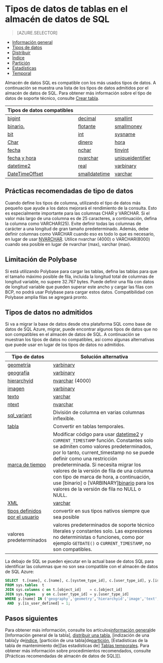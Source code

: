 <properties
   pageTitle="Tipos de datos de tablas en el almacén de datos de SQL | Microsoft Azure"
   description="Introducción a los tipos de datos de tablas de almacén de datos de SQL Azure."
   services="sql-data-warehouse"
   documentationCenter="NA"
   authors="jrowlandjones"
   manager="barbkess"
   editor=""/>

<tags
   ms.service="sql-data-warehouse"
   ms.devlang="NA"
   ms.topic="article"
   ms.tgt_pltfrm="NA"
   ms.workload="data-services"
   ms.date="06/29/2016"
   ms.author="jrj;barbkess;sonyama"/>

# <a name="data-types-for-tables-in-sql-data-warehouse"></a>Tipos de datos de tablas en el almacén de datos de SQL

> [AZURE.SELECTOR]
- [Información general][]
- [Tipos de datos][]
- [Distribuir][]
- [Índice][]
- [Partición][]
- [Estadísticas][]
- [Temporal][]

Almacén de datos SQL es compatible con los más usados tipos de datos.  A continuación se muestra una lista de los tipos de datos admitidos por el almacén de datos de SQL.  Para obtener más información sobre el tipo de datos de soporte técnico, consulte [Crear tabla][].

|**Tipos de datos compatibles**|||
|---|---|---|
[bigint][]|[decimal][]|[smallint][]|
[binario.][]|[flotante][]|[smallmoney][]|
[bit][]|[int][]|[sysname][]|
[Char][]|[dinero][]|[hora][]|
[fecha][]|[nchar][]|[tinyint][]|
[fecha y hora][]|[nvarchar][]|[uniqueidentifier][]|
[datetime2][]|[real][]|[varbinary][]|
[DateTimeOffset][]|[smalldatetime][]|[varchar][]|


## <a name="data-type-best-practices"></a>Prácticas recomendadas de tipo de datos

 Cuando define los tipos de columna, utilizando el tipo de datos más pequeño que ayude a los datos mejorará el rendimiento de la consulta. Esto es especialmente importante para las columnas CHAR y VARCHAR. Si el valor más largo de una columna es de 25 caracteres, a continuación, defina la columna como VARCHAR(25). Evite definir todas las columnas de carácter a una longitud de gran tamaño predeterminado. Además, debe definir columnas como VARCHAR cuando eso es todo lo que es necesario, en lugar de usar [NVARCHAR][].  Utilice nvarchar (4000) o VARCHAR(8000) cuando sea posible en lugar de nvarchar (max), varchar (max).

## <a name="polybase-limitation"></a>Limitación de Polybase

Si está utilizando Polybase para cargar las tablas, defina las tablas para que el tamaño máximo posible de fila, incluida la longitud total de columnas de longitud variable, no supere 32.767 bytes.  Puede definir una fila con datos de longitud variable que pueden superar este ancho y cargar las filas con BCP, no podrá usar Polybase para cargar estos datos.  Compatibilidad con Polybase amplia filas se agregará pronto.

## <a name="unsupported-data-types"></a>Tipos de datos no admitidos

Si va a migrar la base de datos desde otra plataforma SQL como base de datos de SQL Azure, migrar, puede encontrar algunos tipos de datos que no son compatibles en el almacén de datos de SQL.  A continuación se muestran los tipos de datos no compatibles, así como algunas alternativas que puede usar en lugar de los tipos de datos no admitidos.

|Tipo de datos|Solución alternativa|
|---|---|
|[geometría][]|[varbinary][]|
|[geografía][]|[varbinary][]|
|[hierarchyid][]|[nvarchar][] (4000)|
|[imagen][ntext,text,image]|[varbinary][]|
|[texto][ntext,text,image]|[varchar][]|
|[ntext][ntext,text,image]|[nvarchar][]|
|[sql_variant][]|División de columna en varias columnas inflexible.|
|[tabla][]|Convertir en tablas temporales.|
|[marca de tiempo][]|Modificar código para usar [datetime2][] y `CURRENT_TIMESTAMP` función.  Constantes solo se admiten como valores predeterminados, por lo tanto, current_timestamp no se puede definir como una restricción predeterminada. Si necesita migrar los valores de la versión de fila de una columna con tipo de marca de hora, a continuación, use [binario][](8) o [VARBINARY][binario](8) para los valores de la versión de fila no NULL o NULL.|
|[XML][]|[varchar][]|
|[tipos definidos por el usuario][]|convertir en sus tipos nativos siempre que sea posible|
|valores predeterminados|valores predeterminados de soporte técnico literales y constantes solo.  Las expresiones no deterministas o funciones, como por ejemplo `GETDATE()` o `CURRENT_TIMESTAMP`, no son compatibles.|

La debajo de SQL se pueden ejecutar en la actual base de datos SQL para identificar las columnas que no son sea compatible con el almacén de datos de SQL Azure:

```sql
SELECT  t.[name], c.[name], c.[system_type_id], c.[user_type_id], y.[is_user_defined], y.[name]
FROM sys.tables  t
JOIN sys.columns c on t.[object_id]    = c.[object_id]
JOIN sys.types   y on c.[user_type_id] = y.[user_type_id]
WHERE y.[name] IN ('geography','geometry','hierarchyid','image','text','ntext','sql_variant','timestamp','xml')
 AND  y.[is_user_defined] = 1;
```

## <a name="next-steps"></a>Pasos siguientes

Para obtener más información, consulte los artículos[información general]de [Información general de la tabla], [distribuir una tabla][distribuir], [indización de una tabla]y de[índice], [partición de una tabla]de[partición], [Estadísticas de la tabla de mantenimiento de][las estadísticas de] [Tablas temporales][temporal].  Para obtener más información sobre procedimientos recomendados, consulte [Prácticas recomendadas de almacén de datos de SQL][].

<!--Image references-->

<!--Article references-->
[Información general]: ./sql-data-warehouse-tables-overview.md
[Tipos de datos]: ./sql-data-warehouse-tables-data-types.md
[Distribuir]: ./sql-data-warehouse-tables-distribute.md
[Índice]: ./sql-data-warehouse-tables-index.md
[Partición]: ./sql-data-warehouse-tables-partition.md
[Estadísticas]: ./sql-data-warehouse-tables-statistics.md
[Temporal]: ./sql-data-warehouse-tables-temporary.md
[Prácticas recomendadas de almacén de datos SQL]: ./sql-data-warehouse-best-practices.md

<!--MSDN references-->

<!--Other Web references-->
[Crear tabla]: https://msdn.microsoft.com/library/mt203953.aspx
[bigint]: https://msdn.microsoft.com/library/ms187745.aspx
[binario.]: https://msdn.microsoft.com/library/ms188362.aspx
[bit]: https://msdn.microsoft.com/library/ms177603.aspx
[Char]: https://msdn.microsoft.com/library/ms176089.aspx
[fecha]: https://msdn.microsoft.com/library/bb630352.aspx
[fecha y hora]: https://msdn.microsoft.com/library/ms187819.aspx
[datetime2]: https://msdn.microsoft.com/library/bb677335.aspx
[DateTimeOffset]: https://msdn.microsoft.com/library/bb630289.aspx
[decimal]: https://msdn.microsoft.com/library/ms187746.aspx
[flotante]: https://msdn.microsoft.com/library/ms173773.aspx
[geometría]: https://msdn.microsoft.com/library/cc280487.aspx
[geografía]: https://msdn.microsoft.com/library/cc280766.aspx
[hierarchyid]: https://msdn.microsoft.com/library/bb677290.aspx
[int]: https://msdn.microsoft.com/library/ms187745.aspx
[dinero]: https://msdn.microsoft.com/library/ms179882.aspx
[nchar]: https://msdn.microsoft.com/library/ms186939.aspx
[nvarchar]: https://msdn.microsoft.com/library/ms186939.aspx
[ntext,text,image]: https://msdn.microsoft.com/library/ms187993.aspx
[real]: https://msdn.microsoft.com/library/ms173773.aspx
[smalldatetime]: https://msdn.microsoft.com/library/ms182418.aspx
[smallint]: https://msdn.microsoft.com/library/ms187745.aspx
[smallmoney]: https://msdn.microsoft.com/library/ms179882.aspx
[sql_variant]: https://msdn.microsoft.com/library/ms173829.aspx
[sysname]: https://msdn.microsoft.com/library/ms186939.aspx
[tabla]: https://msdn.microsoft.com/library/ms175010.aspx
[hora]: https://msdn.microsoft.com/library/bb677243.aspx
[marca de tiempo]: https://msdn.microsoft.com/library/ms182776.aspx
[tinyint]: https://msdn.microsoft.com/library/ms187745.aspx
[uniqueidentifier]: https://msdn.microsoft.com/library/ms187942.aspx
[varbinary]: https://msdn.microsoft.com/library/ms188362.aspx
[varchar]: https://msdn.microsoft.com/library/ms186939.aspx
[XML]: https://msdn.microsoft.com/library/ms187339.aspx
[tipos definidos por el usuario]: https://msdn.microsoft.com/library/ms131694.aspx

